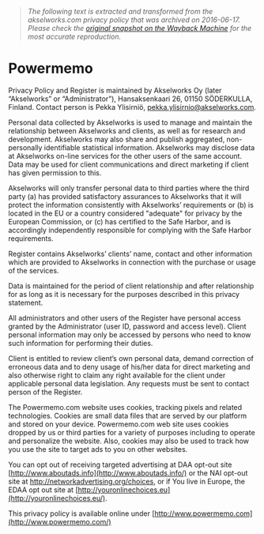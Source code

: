 > *The following text is extracted and transformed from the akselworks.com privacy policy that was archived on 2016-06-17. Please check the [original snapshot on the Wayback Machine](https://web.archive.org/web/20160617145619id_/https%3A//workspaces.akselworks.com/privacy_policy) for the most accurate reproduction.*

# Powermemo

Privacy Policy and Register is maintained by Akselworks Oy (later “Akselworks” or “Administrator”), Hansaksenkaari 26, 01150 SÖDERKULLA, Finland. Contact person is Pekka Ylisirniö, pekka.ylisirnio@akselworks.com.

Personal data collected by Akselworks is used to manage and maintain the relationship between Akselworks and clients, as well as for research and development. Akselworks may also share and publish aggregated, non-personally identifiable statistical information. Akselworks may disclose data at Akselworks on-line services for the other users of the same account. Data may be used for client communications and direct marketing if client has given permission to this.

Akselworks will only transfer personal data to third parties where the third party (a) has provided satisfactory assurances to Akselworks that it will protect the information consistently with Akselworks’ requirements or (b) is located in the EU or a country considered "adequate" for privacy by the European Commission, or (c) has certified to the Safe Harbor, and is accordingly independently responsible for complying with the Safe Harbor requirements.

Register contains Akselworks’ clients’ name, contact and other information which are provided to Akselworks in connection with the purchase or usage of the services.

Data is maintained for the period of client relationship and after relationship for as long as it is necessary for the purposes described in this privacy statement.

All administrators and other users of the Register have personal access granted by the Administrator (user ID, password and access level). Client personal information may only be accessed by persons who need to know such information for performing their duties.

Client is entitled to review client’s own personal data, demand correction of erroneous data and to deny usage of his/her data for direct marketing and also otherwise right to claim any right available for the client under applicable personal data legislation. Any requests must be sent to contact person of the Register.

The Powermemo.com website uses cookies, tracking pixels and related technologies. Cookies are small data files that are served by our platform and stored on your device. Powermemo.com web site uses cookies dropped by us or third parties for a variety of purposes including to operate and personalize the website. Also, cookies may also be used to track how you use the site to target ads to you on other websites.

You can opt out of receiving targeted advertising at DAA opt-out site [http://www.aboutads.info](http://www.aboutads.info/) or the NAI opt-out site at <http://networkadvertising.org/choices>, or if You live in Europe, the EDAA opt out site at [http://youronlinechoices.eu](http://youronlinechoices.eu/).

This privacy policy is available online under [http://www.powermemo.com](http://www.powermemo.com/)
